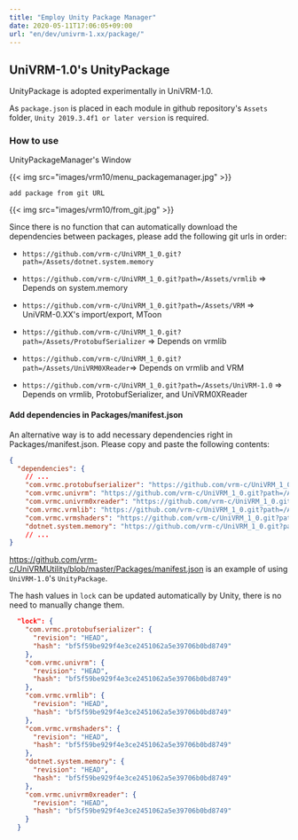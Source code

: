 ```yaml
---
title: "Employ Unity Package Manager"
date: 2020-05-11T17:06:05+09:00
url: "en/dev/univrm-1.xx/package/"
---
```


## UniVRM-1.0's UnityPackage

UnityPackage is adopted experimentally in UniVRM-1.0.

As `package.json` is placed in each module in github repository's `Assets` folder,
`Unity 2019.3.4f1 or later version` is required.

### How to use

UnityPackageManager's Window

{{< img src="images/vrm10/menu_packagemanager.jpg" >}}

`add package from git URL`

{{< img src="images/vrm10/from_git.jpg" >}}

Since there is no function that can automatically download the dependencies between packages, please add the following git urls in order:

* `https://github.com/vrm-c/UniVRM_1_0.git?path=/Assets/dotnet.system.memory`
* `https://github.com/vrm-c/UniVRM_1_0.git?path=/Assets/vrmlib` => Depends on system.memory
* `https://github.com/vrm-c/UniVRM_1_0.git?path=/Assets/VRM` => UniVRM-0.XX's import/export, MToon

* `https://github.com/vrm-c/UniVRM_1_0.git?path=/Assets/ProtobufSerializer` => Depends on vrmlib

* `https://github.com/vrm-c/UniVRM_1_0.git?path=/Assets/UniVRM0XReader`=> Depends on vrmlib and VRM

* `https://github.com/vrm-c/UniVRM_1_0.git?path=/Assets/UniVRM-1.0` => Depends on vrmlib, ProtobufSerializer, and UniVRM0XReader


#### Add dependencies in Packages/manifest.json

An alternative way is to add necessary dependencies right in Packages/manifest.json. Please copy and paste the following contents:

```json
{
  "dependencies": {
    // ...
    "com.vrmc.protobufserializer": "https://github.com/vrm-c/UniVRM_1_0.git?path=/Assets/ProtobufSerializer",
    "com.vrmc.univrm": "https://github.com/vrm-c/UniVRM_1_0.git?path=/Assets/UniVRM-1.0",
    "com.vrmc.univrm0xreader": "https://github.com/vrm-c/UniVRM_1_0.git?path=/Assets/UniVRM0XReader",
    "com.vrmc.vrmlib": "https://github.com/vrm-c/UniVRM_1_0.git?path=/Assets/vrmlib",
    "com.vrmc.vrmshaders": "https://github.com/vrm-c/UniVRM_1_0.git?path=/Assets/VRM",
    "dotnet.system.memory": "https://github.com/vrm-c/UniVRM_1_0.git?path=/Assets/dotnet.system.memory",
    // ...
}
```

https://github.com/vrm-c/UniVRMUtility/blob/master/Packages/manifest.json is an example of using `UniVRM-1.0`'s `UnityPackage`.

The hash values in `lock` can be updated automatically by Unity, there is no need to manually change them. 

```json
  "lock": {
    "com.vrmc.protobufserializer": {
      "revision": "HEAD",
      "hash": "bf5f59be929f4e3ce2451062a5e39706b0bd8749"
    },
    "com.vrmc.univrm": {
      "revision": "HEAD",
      "hash": "bf5f59be929f4e3ce2451062a5e39706b0bd8749"
    },
    "com.vrmc.vrmlib": {
      "revision": "HEAD",
      "hash": "bf5f59be929f4e3ce2451062a5e39706b0bd8749"
    },
    "com.vrmc.vrmshaders": {
      "revision": "HEAD",
      "hash": "bf5f59be929f4e3ce2451062a5e39706b0bd8749"
    },
    "dotnet.system.memory": {
      "revision": "HEAD",
      "hash": "bf5f59be929f4e3ce2451062a5e39706b0bd8749"
    },
    "com.vrmc.univrm0xreader": {
      "revision": "HEAD",
      "hash": "bf5f59be929f4e3ce2451062a5e39706b0bd8749"
    }
  }
```
